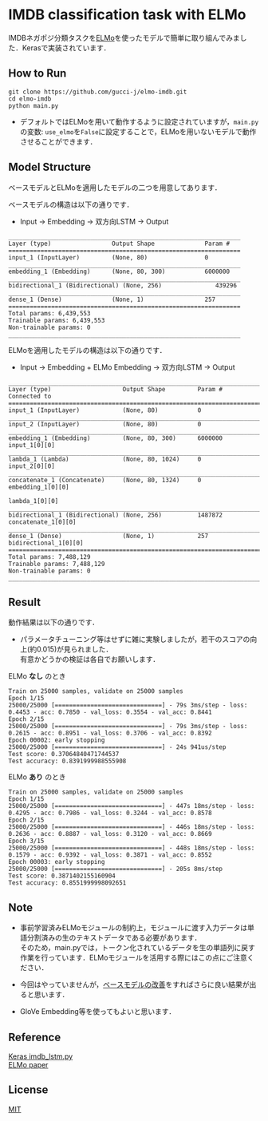 IMDB classification task with ELMo
===
IMDBネガポジ分類タスクを[ELMo](https://arxiv.org/abs/1802.05365)を使ったモデルで簡単に取り組んでみました．Kerasで実装されています．

## How to Run
```
git clone https://github.com/gucci-j/elmo-imdb.git
cd elmo-imdb
python main.py 
```

* デフォルトではELMoを用いて動作するように設定されていますが，`main.py`の変数: `use_elmo`を`False`に設定することで，ELMoを用いないモデルで動作させることができます．

## Model Structure
ベースモデルとELMoを適用したモデルの二つを用意してあります．

ベースモデルの構造は以下の通りです．  
* Input -> Embedding -> 双方向LSTM -> Output  

```
_________________________________________________________________
Layer (type)                 Output Shape              Param #
=================================================================
input_1 (InputLayer)         (None, 80)                0
_________________________________________________________________
embedding_1 (Embedding)      (None, 80, 300)           6000000
_________________________________________________________________
bidirectional_1 (Bidirectional) (None, 256)               439296
_________________________________________________________________
dense_1 (Dense)              (None, 1)                 257
=================================================================
Total params: 6,439,553
Trainable params: 6,439,553
Non-trainable params: 0
_________________________________________________________________
```

ELMoを適用したモデルの構造は以下の通りです．  
* Input -> Embedding + ELMo Embedding -> 双方向LSTM -> Output  

```
__________________________________________________________________________________________________
Layer (type)                    Output Shape         Param #     Connected to
==================================================================================================
input_1 (InputLayer)            (None, 80)           0
__________________________________________________________________________________________________
input_2 (InputLayer)            (None, 80)           0
__________________________________________________________________________________________________
embedding_1 (Embedding)         (None, 80, 300)      6000000     input_1[0][0]
__________________________________________________________________________________________________
lambda_1 (Lambda)               (None, 80, 1024)     0           input_2[0][0]
__________________________________________________________________________________________________
concatenate_1 (Concatenate)     (None, 80, 1324)     0           embedding_1[0][0]
                                                                 lambda_1[0][0]
__________________________________________________________________________________________________
bidirectional_1 (Bidirectional) (None, 256)          1487872     concatenate_1[0][0]
__________________________________________________________________________________________________
dense_1 (Dense)                 (None, 1)            257         bidirectional_1[0][0]
==================================================================================================
Total params: 7,488,129
Trainable params: 7,488,129
Non-trainable params: 0
__________________________________________________________________________________________________
```

## Result
動作結果は以下の通りです．
* パラメータチューニング等はせずに雑に実験しましたが，若干のスコアの向上(約0.015)が見られました．  
有意かどうかの検証は各自でお願いします．

ELMo __なし__ のとき
```
Train on 25000 samples, validate on 25000 samples
Epoch 1/15
25000/25000 [==============================] - 79s 3ms/step - loss: 0.4453 - acc: 0.7850 - val_loss: 0.3554 - val_acc: 0.8441
Epoch 2/15
25000/25000 [==============================] - 79s 3ms/step - loss: 0.2615 - acc: 0.8951 - val_loss: 0.3706 - val_acc: 0.8392
Epoch 00002: early stopping
25000/25000 [==============================] - 24s 941us/step
Test score: 0.37064840471744537
Test accuracy: 0.8391999988555908
```

ELMo __あり__ のとき
```
Train on 25000 samples, validate on 25000 samples
Epoch 1/15
25000/25000 [==============================] - 447s 18ms/step - loss: 0.4295 - acc: 0.7986 - val_loss: 0.3244 - val_acc: 0.8578
Epoch 2/15
25000/25000 [==============================] - 446s 18ms/step - loss: 0.2636 - acc: 0.8887 - val_loss: 0.3120 - val_acc: 0.8669
Epoch 3/15
25000/25000 [==============================] - 448s 18ms/step - loss: 0.1579 - acc: 0.9392 - val_loss: 0.3871 - val_acc: 0.8552
Epoch 00003: early stopping
25000/25000 [==============================] - 205s 8ms/step
Test score: 0.3871402155160904
Test accuracy: 0.8551999998092651
```

## Note
* 事前学習済みELMoモジュールの制約上，モジュールに渡す入力データは単語分割済みの生のテキストデータである必要があります．  
そのため，main.pyでは，トークン化されているデータを生の単語列に戻す作業を行っています．ELMoモジュールを活用する際にはこの点にご注意ください．

* 今回はやっていませんが，[ベースモデルの改善](https://machinelearningmastery.com/sequence-classification-lstm-recurrent-neural-networks-python-keras/)をすればさらに良い結果が出ると思います．

* GloVe Embedding等を使ってもよいと思います．

## Reference
[Keras imdb_lstm.py](https://github.com/keras-team/keras/blob/master/examples/imdb_lstm.py)  
[ELMo paper](https://arxiv.org/abs/1802.05365)

## License
[MIT](./LICENSE)
